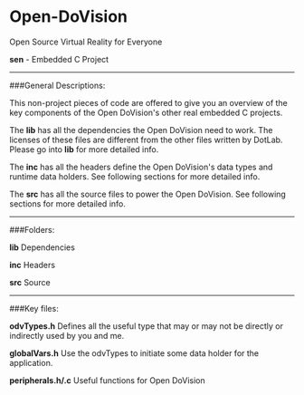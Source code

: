 Open-DoVision
=============

Open Source Virtual Reality for Everyone

**sen** - Embedded C Project

***

###General Descriptions:

This non-project pieces of code are offered to give you an overview of the key components of the Open DoVision's other real embedded C projects.

The **lib** has all the dependencies the Open DoVision need to work. The licenses of these files are different from the other files written by DotLab. Please go into **lib** for more detailed info.

The **inc** has all the headers define the Open DoVision's data types and runtime data holders. See following sections for more detailed info.

The **src** has all the source files to power the Open DoVision. See following sections for more detailed info.

***

###Folders:

**lib** Dependencies 

**inc** Headers 

**src** Source

***

###Key files:

**odvTypes.h** Defines all the useful type that may or may not be directly or indirectly used by you and me.

**globalVars.h** Use the odvTypes to initiate some data holder for the application.

**peripherals.h/.c** Useful functions for Open DoVision
